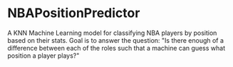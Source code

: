 # NBAPositionPredictor

A KNN Machine Learning model for classifying NBA players by position based on their stats. Goal is to answer the question: "Is there enough of a difference between each of the roles such that a machine can guess what position a player plays?"
